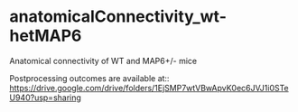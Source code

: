 # anatomicalConnectivity_wt-hetMAP6
Anatomical connectivity of WT and MAP6+/- mice

Postprocessing outcomes are available at::
https://drive.google.com/drive/folders/1EjSMP7wtVBwApvK0ec6JVJ1i0STeU940?usp=sharing


